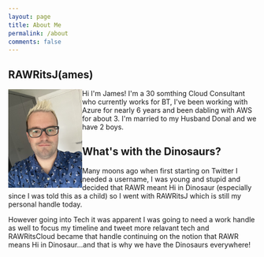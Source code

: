 ```yaml
---
layout: page
title: About Me
permalink: /about
comments: false
---
```


## RAWRitsJ(ames)

<img src="assets/images/james.jpg" alt="Picture of James" width="150px" style="float:left">

Hi I'm James! I'm a 30 somthing Cloud Consultant who currently works for BT, I've been working with Azure for nearly 6 years and been dabling with AWS for about 3. I'm married to my Husband Donal and we have 2 boys.

## What's with the Dinosaurs?

Many moons ago when first starting on Twitter I needed a username, I was young and stupid and decided that RAWR meant Hi in Dinosaur (especially since I was told this as a child) so I went with RAWRitsJ which is still my personal handle today.

However going into Tech it was apparent I was going to need a work handle as well to focus my timeline and tweet more relavant tech and RAWRitsCloud became that handle continuing on the notion that RAWR means Hi in Dinosaur...and that is why we have the Dinosaurs everywhere!